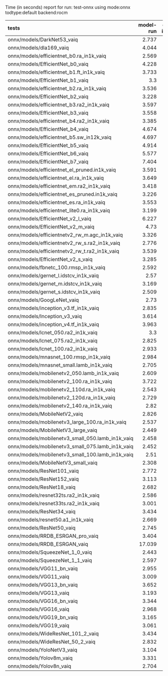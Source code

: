 Time (in seconds) report for run: test-onnx using mode:onnx todtype:default backend:rocm

| tests                                            |   model-run |   onnx-import |   torch-mlir |   iree-compile |   inference |
|:-------------------------------------------------|------------:|--------------:|-------------:|---------------:|------------:|
| onnx/models/DarkNet53_vaiq                       |       2.737 |         1.261 |            0 |          8.207 |       1.024 |
| onnx/models/dla169_vaiq                          |       4.044 |         0.903 |            0 |         13.461 |       1.081 |
| onnx/models/efficientnet_b0.ra_in1k_vaiq         |       2.569 |         0.398 |            0 |          6.431 |       0     |
| onnx/models/EfficientNet_b0_vaiq                 |       4.228 |         0.717 |            0 |         16.752 |       1.127 |
| onnx/models/efficientnet_b1.ft_in1k_vaiq         |       3.733 |         0     |            0 |          0     |       0     |
| onnx/models/EfficientNet_b1_vaiq                 |       3.3   |         0.716 |            0 |         22.99  |       1.223 |
| onnx/models/efficientnet_b2.ra_in1k_vaiq         |       3.536 |         0     |            0 |          0     |       0     |
| onnx/models/EfficientNet_b2_vaiq                 |       3.228 |         0.945 |            0 |         23.867 |       1.266 |
| onnx/models/efficientnet_b3.ra2_in1k_vaiq        |       3.597 |         0     |            0 |          0     |       0     |
| onnx/models/EfficientNet_b3_vaiq                 |       3.558 |         1.016 |            0 |         25.133 |       1.314 |
| onnx/models/efficientnet_b4.ra2_in1k_vaiq        |       3.385 |         0     |            0 |          0     |       0     |
| onnx/models/EfficientNet_b4_vaiq                 |       4.674 |         1.441 |            0 |         30.025 |       1.244 |
| onnx/models/efficientnet_b5.sw_in12k_vaiq        |       4.697 |         3.737 |            0 |         30.839 |       0     |
| onnx/models/EfficientNet_b5_vaiq                 |       4.914 |         1.927 |            0 |         34.726 |       1.322 |
| onnx/models/EfficientNet_b6_vaiq                 |       5.577 |         2.662 |            0 |         38.807 |       1.322 |
| onnx/models/EfficientNet_b7_vaiq                 |       7.404 |         3.605 |            0 |         48.245 |       1.486 |
| onnx/models/efficientnet_el_pruned.in1k_vaiq     |       3.591 |         0.412 |            0 |          7.108 |       1.205 |
| onnx/models/efficientnet_el.ra_in1k_vaiq         |       3.649 |         0.524 |            0 |          8.411 |       1.187 |
| onnx/models/efficientnet_em.ra2_in1k_vaiq        |       3.418 |         0.408 |            0 |          7.04  |       1.151 |
| onnx/models/efficientnet_es_pruned.in1k_vaiq     |       3.226 |         0.374 |            0 |          6.05  |       1.11  |
| onnx/models/efficientnet_es.ra_in1k_vaiq         |       3.553 |         0.329 |            0 |          5.952 |       1.162 |
| onnx/models/efficientnet_lite0.ra_in1k_vaiq      |       3.199 |         0.418 |            0 |          6.015 |       1.074 |
| onnx/models/EfficientNet_v2_l_vaiq               |       6.227 |         5.827 |            0 |         54.215 |       1.637 |
| onnx/models/EfficientNet_v2_m_vaiq               |       4.73  |         1.889 |            0 |         35.21  |       1.193 |
| onnx/models/efficientnetv2_rw_m.agc_in1k_vaiq    |       3.326 |         0     |            0 |          0     |       0     |
| onnx/models/efficientnetv2_rw_s.ra2_in1k_vaiq    |       2.776 |         0     |            0 |          0     |       0     |
| onnx/models/efficientnetv2_rw_t.ra2_in1k_vaiq    |       3.539 |         0.595 |            0 |         11.66  |       0     |
| onnx/models/EfficientNet_v2_s_vaiq               |       3.285 |         1.077 |            0 |         23.361 |       1.176 |
| onnx/models/fbnetc_100.rmsp_in1k_vaiq            |       2.592 |         0.316 |            0 |          6.423 |       1.068 |
| onnx/models/gernet_l.idstcv_in1k_vaiq            |       2.57  |         0.501 |            0 |          5.529 |       1.072 |
| onnx/models/gernet_m.idstcv_in1k_vaiq            |       3.169 |         0.448 |            0 |          4.065 |       1.029 |
| onnx/models/gernet_s.idstcv_in1k_vaiq            |       2.509 |         0.356 |            0 |          4.228 |       1.062 |
| onnx/models/GoogLeNet_vaiq                       |       2.73  |         0.466 |            0 |         13.703 |       1.16  |
| onnx/models/inception_v3.tf_in1k_vaiq            |       2.835 |         1.099 |            0 |         14.991 |       1.247 |
| onnx/models/Inception_v3_vaiq                    |       3.614 |         1.307 |            0 |         16.276 |       1.223 |
| onnx/models/inception_v4.tf_in1k_vaiq            |       3.963 |         1.875 |            0 |         20.487 |       1.296 |
| onnx/models/lcnet_050.ra2_in1k_vaiq              |       3.3   |         0.322 |            0 |          4.269 |       1.103 |
| onnx/models/lcnet_075.ra2_in1k_vaiq              |       2.825 |         0.443 |            0 |          4.683 |       1.053 |
| onnx/models/lcnet_100.ra2_in1k_vaiq              |       2.933 |         0.303 |            0 |          4.268 |       1.176 |
| onnx/models/mnasnet_100.rmsp_in1k_vaiq           |       2.984 |         0.324 |            0 |          5.968 |       1.166 |
| onnx/models/mnasnet_small.lamb_in1k_vaiq         |       2.705 |         0.447 |            0 |          4.819 |       0     |
| onnx/models/mobilenetv2_050.lamb_in1k_vaiq       |       2.609 |         0.322 |            0 |          5.508 |       1.088 |
| onnx/models/mobilenetv2_100.ra_in1k_vaiq         |       3.722 |         0.311 |            0 |          5.561 |       1.02  |
| onnx/models/mobilenetv2_110d.ra_in1k_vaiq        |       2.543 |         0.316 |            0 |          6.175 |       1.024 |
| onnx/models/mobilenetv2_120d.ra_in1k_vaiq        |       2.729 |         0.324 |            0 |          6.109 |       1.089 |
| onnx/models/mobilenetv2_140.ra_in1k_vaiq         |       2.82  |         0.322 |            0 |          5.491 |       1.051 |
| onnx/models/MobileNetV2_vaiq                     |       2.826 |         0.337 |            0 |          8.76  |       0.989 |
| onnx/models/mobilenetv3_large_100.ra_in1k_vaiq   |       2.537 |         0.348 |            0 |          5.631 |       0     |
| onnx/models/MobileNetV3_large_vaiq               |       2.449 |         0.426 |            0 |         12.064 |       1.097 |
| onnx/models/mobilenetv3_small_050.lamb_in1k_vaiq |       2.458 |         0.3   |            0 |          4.656 |       0     |
| onnx/models/mobilenetv3_small_075.lamb_in1k_vaiq |       2.452 |         0.329 |            0 |          4.643 |       0     |
| onnx/models/mobilenetv3_small_100.lamb_in1k_vaiq |       2.51  |         0.321 |            0 |          4.999 |       0     |
| onnx/models/MobileNetV3_small_vaiq               |       2.308 |         0.323 |            0 |         11.015 |       1.05  |
| onnx/models/ResNet101_vaiq                       |       2.772 |         1.483 |            0 |         11.982 |       1.059 |
| onnx/models/ResNet152_vaiq                       |       3.113 |         1.922 |            0 |         16.283 |       1.051 |
| onnx/models/ResNet18_vaiq                        |       2.682 |         0.501 |            0 |          3.715 |       1.008 |
| onnx/models/resnet32ts.ra2_in1k_vaiq             |       2.586 |         0     |            0 |          0     |       0     |
| onnx/models/resnet33ts.ra2_in1k_vaiq             |       3.001 |         0     |            0 |          0     |       0     |
| onnx/models/ResNet34_vaiq                        |       3.434 |         0.796 |            0 |          5.279 |       1.058 |
| onnx/models/resnet50.a1_in1k_vaiq                |       2.669 |         0.997 |            0 |          8.323 |       1.027 |
| onnx/models/ResNet50_vaiq                        |       2.745 |         0.95  |            0 |          7.665 |       1.034 |
| onnx/models/RRDB_ESRGAN_pro_vaiq                 |       3.404 |         0     |            0 |          0     |       0     |
| onnx/models/RRDB_ESRGAN_vaiq                     |      17.039 |         2.909 |            0 |         34.173 |      49.262 |
| onnx/models/SqueezeNet_1_0_vaiq                  |       2.443 |         0.264 |            0 |          5.238 |       1.023 |
| onnx/models/SqueezeNet_1_1_vaiq                  |       2.597 |         0.263 |            0 |          4.992 |       1.117 |
| onnx/models/VGG11_bn_vaiq                        |       2.955 |         3.169 |            0 |          4.714 |       1.091 |
| onnx/models/VGG11_vaiq                           |       3.009 |         3.14  |            0 |          4.871 |       1.144 |
| onnx/models/VGG13_bn_vaiq                        |       3.652 |         3.256 |            0 |          5.465 |       1.096 |
| onnx/models/VGG13_vaiq                           |       3.193 |         3.151 |            0 |          5.243 |       1.1   |
| onnx/models/VGG16_bn_vaiq                        |       3.344 |         3.282 |            0 |          5.363 |       1.154 |
| onnx/models/VGG16_vaiq                           |       2.968 |         3.31  |            0 |          5.321 |       1.058 |
| onnx/models/VGG19_bn_vaiq                        |       3.165 |         3.69  |            0 |          5.771 |       1.023 |
| onnx/models/VGG19_vaiq                           |       3.061 |         3.501 |            0 |          5.774 |       1.129 |
| onnx/models/WideResNet_101_2_vaiq                |       3.434 |         3.144 |            0 |         15.271 |       1.179 |
| onnx/models/WideResNet_50_2_vaiq                 |       2.832 |         1.954 |            0 |          8.558 |       1.005 |
| onnx/models/YoloNetV3_vaiq                       |       3.104 |         1.999 |            0 |         11.59  |       1.079 |
| onnx/models/Yolov8m_vaiq                         |       3.331 |         1.19  |            0 |         14.161 |       1.207 |
| onnx/models/Yolov8n_vaiq                         |       2.704 |         0.486 |            0 |         11.28  |       1.139 |
